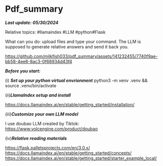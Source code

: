 # Pdf_summary
***Last update: 05/30/2024***

Relative topics: #llamaindex #LLM #python#Flask

What can you do: upload files and type your command. The LLM is supposed to generate relative answers and send it back you. 


https://github.com/milkfish033/pdf_summary/assets/141232455/7740f9ae-bb58-4ee6-8ac3-0f68934d43f4



***Before you start:***

(i) ***Set up your python virtual envrionment***
python3 -m venv .venv && source .venv/bin/activate

(ii)***LlamaIndex setup and install***

https://docs.llamaindex.ai/en/stable/getting_started/installation/

(iii)***Customize your own LLM model***

I use doubao LLM created by Tiktok: https://www.volcengine.com/product/doubao

(iv)***Relative reading materials***

https://flask.palletsprojects.com/en/3.0.x/
https://docs.llamaindex.ai/en/stable/getting_started/concepts/
https://docs.llamaindex.ai/en/stable/getting_started/starter_example_local/

